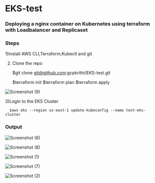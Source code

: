 # EKS-test

### Deploying  a nginx container on   Kubernetes using terraform with Loadbalancer and Replicaset

### Steps
   1)Install AWS CLI,Terraform,Kubectl and git 
   
   2) Clone the repo 
   
      $git clone git@github.com:gcpkrithi/EKS-test.git
   
      $terraform init 
      $terraform plan 
      $terraform apply
      
      
 ![Screenshot (9)](https://user-images.githubusercontent.com/128479929/226618285-86ddd03c-3f1f-46ec-9b00-557c810e2c38.png)
   
   3)Login to the EKS Cluster 
      
      $aws eks --region us-east-1 update-kubeconfig --name test-eks-cluster
   
 ### Output
 

 ![Screenshot (6)](https://user-images.githubusercontent.com/128479929/226608329-c5da0b0e-5e06-46f9-9c14-997f03d5296f.png)




![Screenshot (8)](https://user-images.githubusercontent.com/128479929/226609871-9896dedb-1789-45a7-8611-816e9f7b7542.png)


![Screenshot (1)](https://user-images.githubusercontent.com/128479929/226609199-19586091-e0cc-464a-9a6c-b8e791a9f66f.png)


![Screenshot (7)](https://user-images.githubusercontent.com/128479929/226609004-094c68a3-8113-45c5-add9-347334e63e7f.png)


![Screenshot (2)](https://user-images.githubusercontent.com/128479929/226606943-9dcaa998-63a0-4d2f-ba94-80ba6791aa02.png)


 
   
